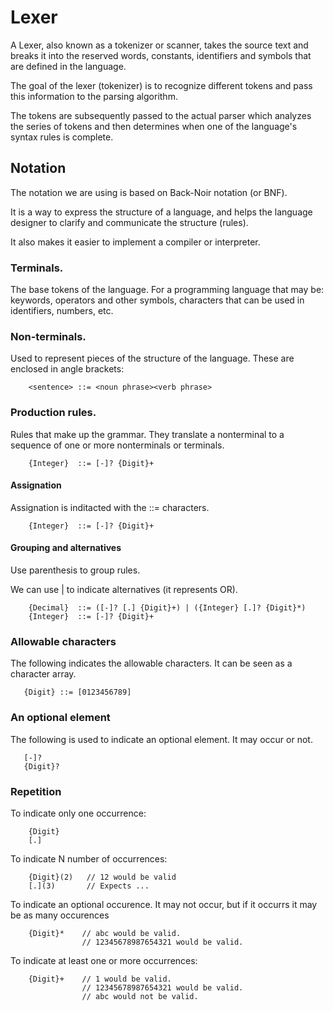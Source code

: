 # Lexer
A Lexer, also known as a tokenizer or scanner, takes the source text and breaks
it into the reserved words, constants, identifiers and symbols that are defined
in the language.

The goal of the lexer (tokenizer) is to recognize different tokens and pass this
information to the parsing algorithm.

The tokens are subsequently passed to the actual parser which analyzes the
series of tokens and then determines when one of the language's syntax rules is
complete.

## Notation

The notation we are using is based on Back-Noir notation (or BNF).

It is a way to express the structure of a language, and helps the language
designer to clarify and communicate the structure (rules).

It also makes it easier to implement a compiler or interpreter.

### Terminals.

The base tokens of the language. For a programming language that may be:
keywords, operators and other symbols, characters that can be used in
identifiers, numbers, etc.

### Non-terminals.

Used to represent pieces of the structure of the language. These are enclosed in
angle brackets: <statements>

```
    <sentence> ::= <noun phrase><verb phrase>
```

### Production rules.

Rules that make up the grammar. They translate a nonterminal to a sequence of
one or more nonterminals or terminals.

```
    {Integer}  ::= [-]? {Digit}+
```

#### Assignation

Assignation is inditacted with the ::= characters.

```
    {Integer}  ::= [-]? {Digit}+
```

#### Grouping and alternatives

Use parenthesis to group rules.

We can use | to indicate alternatives (it represents OR).

```
    {Decimal}  ::= ([-]? [.] {Digit}+) | ({Integer} [.]? {Digit}*)
    {Integer}  ::= [-]? {Digit}+
```

### Allowable characters

The following indicates the allowable characters. It can be seen as a character
array.

```
   {Digit} ::= [0123456789]
```

### An optional element

The following is used to indicate an optional element. It may occur or not.

```
   [-]?
   {Digit}?
```

### Repetition

To indicate only one occurrence:

```
    {Digit}
    [.]
```

To indicate N number of occurrences:

```
    {Digit}(2)   // 12 would be valid
    [.](3)       // Expects ...
```

To indicate an optional occurence. It may not occur, but if it occurrs it may
be as many occurences

```
    {Digit}*    // abc would be valid.
                // 12345678987654321 would be valid.
```

To indicate at least one or more occurrences:

```
    {Digit}+    // 1 would be valid.
                // 12345678987654321 would be valid.
                // abc would not be valid.
```
